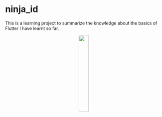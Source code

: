 # ninja_id

This is a learning project to summarize the knowledge about the basics of Flutter I have learnt so far. 

<div align="center">
  <img src="https://user-images.githubusercontent.com/88943189/235311075-70280546-a5fb-4ef9-9555-71ca144971e6.png" width="25%" />
</div>
